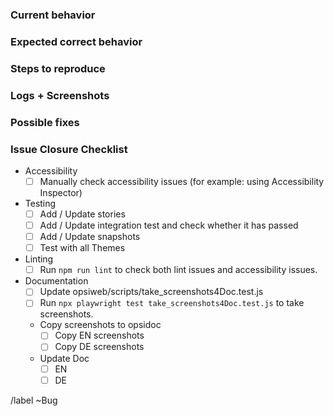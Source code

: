 ### Current behavior



### Expected correct behavior



### Steps to reproduce



### Logs + Screenshots



### Possible fixes



### Issue Closure Checklist

- Accessibility
  - [ ] Manually check accessibility issues (for example: using Accessibility Inspector)
- Testing
  - [ ] Add / Update stories
  - [ ] Add / Update integration test and check whether it has passed
  - [ ] Add / Update snapshots
  - [ ] Test with all Themes
- Linting
  - [ ] Run `npm run lint` to check both lint issues and accessibility issues.
- Documentation
  - [ ] Update opsiweb/scripts/take_screenshots4Doc.test.js
  - [ ] Run `npx playwright test take_screenshots4Doc.test.js` to take screenshots.
  - Copy screenshots to opsidoc
    - [ ] Copy EN screenshots
    - [ ] Copy DE screenshots
  - Update Doc
    - [ ] EN
    - [ ] DE

/label ~Bug
